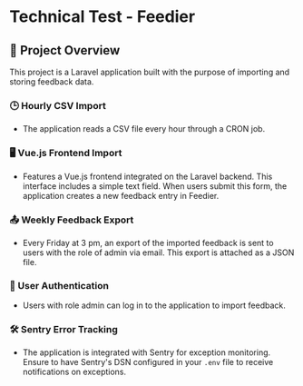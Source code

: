 # Technical Test - Feedier 

## 📌 Project Overview

This project is a Laravel application built with the purpose of importing and storing feedback data.

### 🕒 Hourly CSV Import
- The application reads a CSV file every hour through a CRON job.

### 🖥 Vue.js Frontend Import
- Features a Vue.js frontend integrated on the Laravel backend. This interface includes a simple text field. When users submit this form, the application creates a new feedback entry in Feedier.

### 📤 Weekly Feedback Export
- Every Friday at 3 pm, an export of the imported feedback is sent to users with the role of admin via email. This export is attached as a JSON file.

### 🔐 User Authentication
- Users with role admin can log in to the application to import feedback.

### 🛠 Sentry Error Tracking
- The application is integrated with Sentry for exception monitoring. Ensure to have Sentry's DSN configured in your `.env` file to receive notifications on exceptions.

